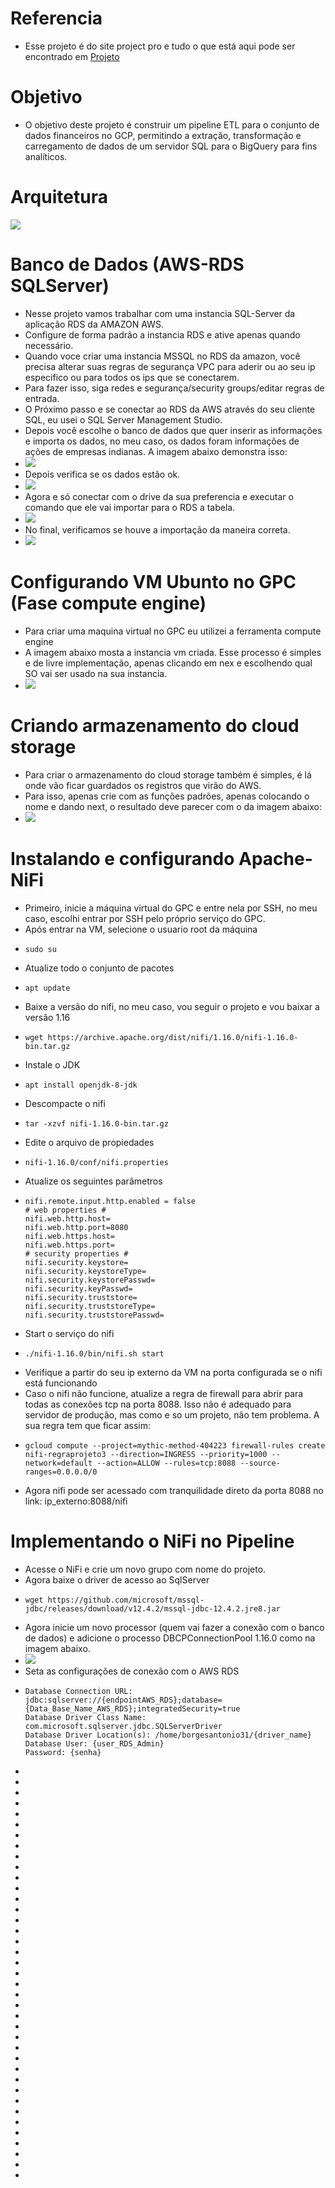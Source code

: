 # Referencia
* Esse projeto é do site project pro e tudo o que está aqui pode ser encontrado em [Projeto](https://www.projectpro.io/project/hackerday-project/project-title/gcp%20iac%20project%20to%20build%20etl%20pipeline%20for%20financial%20data%20analytics#sub-hackerday-video-1)

# Objetivo
* O objetivo deste projeto é construir um pipeline ETL para o conjunto de dados financeiros no GCP, permitindo a extração, transformação e carregamento de dados de um servidor SQL para o BigQuery para fins analíticos.

# Arquitetura
![](https://github.com/Antonio-Borges-Rufino/Build-an-ETL-Pipeline-for-Financial-Data-Analytics-on-GCP-IaC/blob/main/Architecture.webp)

# Banco de Dados (AWS-RDS SQLServer)
* Nesse projeto vamos trabalhar com uma instancia SQL-Server da aplicação RDS da AMAZON AWS.
* Configure de forma padrão a instancia RDS e ative apenas quando necessário.
* Quando voce criar uma instancia MSSQL no RDS da amazon, você precisa alterar suas regras de segurança VPC para aderir ou ao seu ip especifico ou para todos os ips que se conectarem.
* Para fazer isso, siga redes e segurança/security groups/editar regras de entrada.
* O Próximo passo e se conectar ao RDS da AWS através do seu cliente SQL, eu usei o SQL Server Management Studio.
* Depois você escolhe o banco de dados que quer inserir as informações e importa os dados, no meu caso, os dados foram informações de ações de empresas indianas. A imagem abaixo demonstra isso:
* ![](https://github.com/Antonio-Borges-Rufino/Build-an-ETL-Pipeline-for-Financial-Data-Analytics-on-GCP-IaC/blob/main/import_dados_sql1.png)
* Depois verifica se os dados estão ok.
* ![](https://github.com/Antonio-Borges-Rufino/Build-an-ETL-Pipeline-for-Financial-Data-Analytics-on-GCP-IaC/blob/main/import_dados_sql2.png)
* Agora e só conectar com o drive da sua preferencia e executar o comando que ele vai importar para o RDS a tabela.
* ![](https://github.com/Antonio-Borges-Rufino/Build-an-ETL-Pipeline-for-Financial-Data-Analytics-on-GCP-IaC/blob/main/import_dados_sql3.png)
* No final, verificamos se houve a importação da maneira correta.
*  ![](https://github.com/Antonio-Borges-Rufino/Build-an-ETL-Pipeline-for-Financial-Data-Analytics-on-GCP-IaC/blob/main/import_dados_sql4.png)

# Configurando VM Ubunto no GPC (Fase compute engine)
* Para criar uma maquina virtual no GPC eu utilizei a ferramenta compute engine
* A imagem abaixo mosta a instancia vm criada. Esse processo é simples e de livre implementação, apenas clicando em nex e escolhendo qual SO vai ser usado na sua instancia.
* ![](https://github.com/Antonio-Borges-Rufino/Build-an-ETL-Pipeline-for-Financial-Data-Analytics-on-GCP-IaC/blob/main/imagem_2023-11-04_205914879.png)
# Criando armazenamento do cloud storage
* Para criar o armazenamento do cloud storage também é simples, é lá onde vão ficar guardados os registros que virão do AWS.
* Para isso, apenas crie com as funções padrões, apenas colocando o nome e dando next, o resultado deve parecer com o da imagem abaixo:
* ![](https://github.com/Antonio-Borges-Rufino/Build-an-ETL-Pipeline-for-Financial-Data-Analytics-on-GCP-IaC/blob/main/imagem_2023-11-05_013452593.png)
# Instalando e configurando Apache-NiFi
* Primeiro, inicie a máquina virtual do GPC e entre nela por SSH, no meu caso, escolhi entrar por SSH pelo próprio serviço do GPC.
* Após entrar na VM, selecione o usuario root da máquina
* ```
  sudo su
  ```
* Atualize todo o conjunto de pacotes
* ```
  apt update
  ```
* Baixe a versão do nifi, no meu caso, vou seguir o projeto e vou baixar a versão 1.16
* ```
  wget https://archive.apache.org/dist/nifi/1.16.0/nifi-1.16.0-bin.tar.gz
  ```
* Instale o JDK
* ```
  apt install openjdk-8-jdk
  ```
* Descompacte o nifi
* ```
  tar -xzvf nifi-1.16.0-bin.tar.gz
  ```
* Edite o arquivo de propiedades
* ```
  nifi-1.16.0/conf/nifi.properties
  ```
* Atualize os seguintes parâmetros
* ```
  nifi.remote.input.http.enabled = false
  # web properties #
  nifi.web.http.host=
  nifi.web.http.port=8080
  nifi.web.https.host=
  nifi.web.https.port=
  # security properties #
  nifi.security.keystore=
  nifi.security.keystoreType=
  nifi.security.keystorePasswd=
  nifi.security.keyPasswd=
  nifi.security.truststore=
  nifi.security.truststoreType=
  nifi.security.truststorePasswd=
  ```
* Start o serviço do nifi
* ```
  ./nifi-1.16.0/bin/nifi.sh start
  ```
* Verifique a partir do seu ip externo da VM na porta configurada se o nifi está funcionando
* Caso o nifi não funcione, atualize a regra de firewall para abrir para todas as conexões tcp na porta 8088. Isso não é adequado para servidor de produção, mas como e so um projeto, não tem problema. A sua regra tem que ficar assim:
* ```
  gcloud compute --project=mythic-method-404223 firewall-rules create nifi-regraprojeto3 --direction=INGRESS --priority=1000 --        
  network=default --action=ALLOW --rules=tcp:8088 --source-ranges=0.0.0.0/0
  ```
* Agora nifi pode ser acessado com tranquilidade direto da porta 8088 no link: ip_externo:8088/nifi
# Implementando o NiFi no Pipeline
* Acesse o NiFi e crie um novo grupo com nome do projeto.
* Agora baixe o driver de acesso ao SqlServer
* ```
  wget https://github.com/microsoft/mssql-jdbc/releases/download/v12.4.2/mssql-jdbc-12.4.2.jre8.jar
  ```
* Agora inicie um novo processor (quem vai fazer a conexão com o banco de dados) e adicione o processo DBCPConnectionPool 1.16.0 como na imagem abaixo.
* ![](https://github.com/Antonio-Borges-Rufino/Build-an-ETL-Pipeline-for-Financial-Data-Analytics-on-GCP-IaC/blob/main/add_control_service.png)
* Seta as configurações de conexão com o AWS RDS
* ```
  Database Connection URL: jdbc:sqlserver://{endpointAWS_RDS};database={Data_Base_Name_AWS_RDS};integratedSecurity=true
  Database Driver Class Name: com.microsoft.sqlserver.jdbc.SQLServerDriver
  Database Driver Location(s): /home/borgesantonio31/{driver_name}
  Database User: {user_RDS_Admin}
  Password: {senha}
  ```
*
*
*
*
*
*
*
*
*
*
*
*
*
*
*
*
*
*
*
*
*
*
*
*
*
*
*
*
*
*
*
*
*
*
*
*
*
*
*
